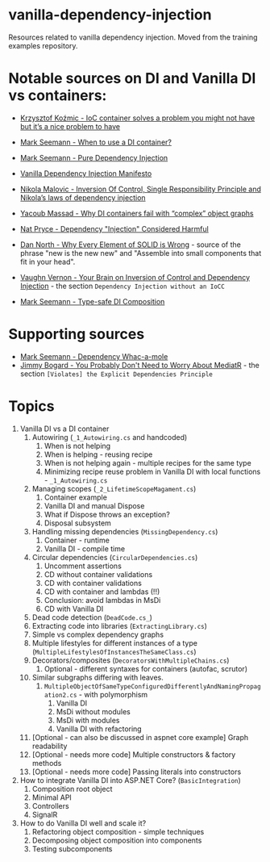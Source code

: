 # vanilla-dependency-injection
Resources related to vanilla dependency injection. Moved from the training examples repository.

# Notable sources on DI and Vanilla DI vs containers:

* [Krzysztof Koźmic - IoC container solves a problem you might not have but it’s a nice problem to have](https://kozmic.net/2012/10/23/ioc-container-solves-a-problem-you-might-not-have-but-its-a-nice-problem-to-have/)

* [Mark Seemann - When to use a DI container?](https://blog.ploeh.dk/2012/11/06/WhentouseaDIContainer/)
* [Mark Seemann - Pure Dependency Injection](https://blog.ploeh.dk/2014/06/10/pure-di/)
* [Vanilla Dependency Injection Manifesto](https://github.com/vanilla-manifesto/vanilla-di-manifesto)
* [Nikola Malovic - Inversion Of Control, Single Responsibility Principle and Nikola’s laws of dependency injection](https://vuscode.wordpress.com/2009/10/16/inversion-of-control-single-responsibility-principle-and-nikola-s-laws-of-dependency-injection/)
* [Yacoub Massad - Why DI containers fail with “complex” object graphs]( https://criticalsoftwareblog.com/2015/08/23/why-di-containers-fail-with-complex-object-graphs/)
* [Nat Pryce - Dependency "Injection" Considered Harmful](http://www.natpryce.com/articles/000783.html)
* [Dan North - Why Every Element of SOLID is Wrong](https://speakerdeck.com/tastapod/why-every-element-of-solid-is-wrong) - source of the phrase "new is the new new" and "Assemble into small components that fit in your head".
* [Vaughn Vernon - 
Your Brain on Inversion of Control and Dependency Injection](https://kalele.io/your-brain-on-inversion-of-control-and-dependency-injection/) - the section `Dependency Injection without an IoCC`

* [Mark Seemann - Type-safe DI Composition](https://blog.ploeh.dk/2022/01/10/type-safe-di-composition/)

# Supporting sources

* [Mark Seemann - Dependency Whac-a-mole](https://blog.ploeh.dk/2023/10/02/dependency-whac-a-mole/)
* [Jimmy Bogard - You Probably Don't Need to Worry About MediatR](https://www.jimmybogard.com/you-probably-dont-need-to-worry-about-mediatr/) - the section `[Violates] the Explicit Dependencies Principle`


# Topics

1. Vanilla DI vs a DI container
    1. Autowiring (`_1_Autowiring.cs` and handcoded)
        1. When is not helping
        1. When is helping - reusing recipe
        1. When is not helping again - multiple recipes for the same type
        1. Minimizing recipe reuse problem in Vanilla DI with local functions - `_1_Autowiring.cs`
    1. Managing scopes (`_2_LifetimeScopeMagament.cs`)
        1. Container example
        1. Vanilla DI and manual Dispose
        1. What if Dispose throws an exception?
        1. Disposal subsystem
    1. Handling missing dependencies (`MissingDependency.cs`)
        1. Container - runtime
        1. Vanilla DI - compile time
    1. Circular dependencies (`CircularDependencies.cs`)
        1. Uncomment assertions
        1. CD without container validations
        1. CD with container validations
        1. CD with container and lambdas (!!)
        1. Conclusion: avoid lambdas in MsDi
        1. CD with Vanilla DI
    1. Dead code detection (`DeadCode.cs_`)
    1. Extracting code into libraries (`ExtractingLibrary.cs`)
    1. Simple vs complex dependency graphs
    1. Multiple lifestyles for different instances of a type (`MultipleLifestylesOfInstancesTheSameClass.cs`)
    1. Decorators/composites (`DecoratorsWithMultipleChains.cs`)
        1. Optional - different syntaxes for containers (autofac, scrutor)
    1. Similar subgraphs differing with leaves.
        1. `MultipleObjectOfSameTypeConfiguredDifferentlyAndNamingPropagation2.cs` - with polymorphism
            1. Vanilla DI
            1. MsDi without modules
            1. MsDi with modules
            1. Vanilla DI with refactoring
    1. [Optional - can also be discussed in aspnet core example] Graph readability
    1. [Optional - needs more code] Multiple constructors & factory methods
    1. [Optional - needs more code] Passing literals into constructors
1. How to integrate Vanilla DI into ASP.NET Core? (`BasicIntegration`)
    1. Composition root object
    1. Minimal API
    1. Controllers
    1. SignalR
1. How to do Vanilla DI well and scale it?
    1. Refactoring object composition - simple techniques
    1. Decomposing object composition into components
    1. Testing subcomponents
